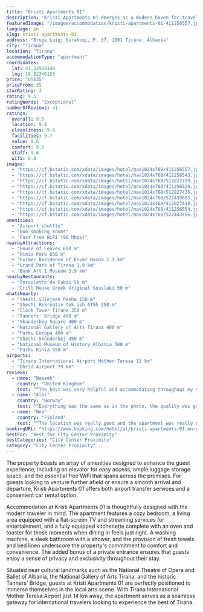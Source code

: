 ```yaml
---
title: "Kristi Apartments 01"
description: "Kristi Apartments 01 emerges as a modern haven for travelers seeking the perfect blend of comfort and convenience in the heart of Tirana."
featuredImage: "/images/accommodation/kristi-apartments-01-411256557.jpg"
language: en
slug: kristi-apartments-01
address: "Rruga Luigj Gurakuqi, P. 37, 1001 Tirana, Albania"
city: "Tirana"
location: "Tirana"
accommodationType: "apartment"
coordinates:
  lat: 41.32928148
  lng: 19.82340156
price: "US$35"
priceFrom: 35
starRating: 3
rating: 9.5
ratingWords: "Exceptional"
numberOfReviews: 41
ratings:
  overall: 9.5
  location: 9.8
  cleanliness: 9.6
  facilities: 9.7
  value: 9.6
  comfort: 9.5
  staff: 9.6
  wifi: 8.8
images:
  - "https://cf.bstatic.com/xdata/images/hotel/max1024x768/411256557.jpg?k=3259826941d6b7c12fc47faca5998d12bad36f28608ce26d8340b970eebe3759&o=&hp=1"
  - "https://cf.bstatic.com/xdata/images/hotel/max1024x768/411256543.jpg?k=917580a4e30e31530857eb269997aa656246c90e390f08091c5d94f6e5c24570&o=&hp=1"
  - "https://cf.bstatic.com/xdata/images/hotel/max1024x768/512827789.jpg?k=b1972d55d1ccd518cef69d09dfca054be07279adcdc3337c38b321e74d8dc588&o=&hp=1"
  - "https://cf.bstatic.com/xdata/images/hotel/max1024x768/411256529.jpg?k=b67bc2d8d65fc45d0537d2d3412c6bba36089e742ae1009fa0348d39919811a1&o=&hp=1"
  - "https://cf.bstatic.com/xdata/images/hotel/max1024x768/512827436.jpg?k=5f9bacb96928ab960cf0569cf8599248fee5f20ae643d4fea2cd65b94bd760a9&o=&hp=1"
  - "https://cf.bstatic.com/xdata/images/hotel/max1024x768/522439805.jpg?k=b331f12bfd1bfb22db35d0d787e8bee6ca4afd03d5907237b98389e89db28310&o=&hp=1"
  - "https://cf.bstatic.com/xdata/images/hotel/max1024x768/512827418.jpg?k=337adff59b36273c0e0ac6115c8df2f11ca136dec7be37f99125b2ebf0f6d79f&o=&hp=1"
  - "https://cf.bstatic.com/xdata/images/hotel/max1024x768/411256554.jpg?k=5b90435b0b14eac9c07ac9b4d14f500915673560f44af413a89753b10b2ffabb&o=&hp=1"
  - "https://cf.bstatic.com/xdata/images/hotel/max1024x768/522443766.jpg?k=114181e1d6aafb407fac7b8744ec3319c38ac595e83a37c4fbe092c62c8c3bdb&o=&hp=1"
amenities:
  - "Airport shuttle"
  - "Non-smoking rooms"
  - "Fast free WiFi (98 Mbps)"
nearbyAttractions:
  - "House of Leaves 650 m"
  - "Rinia Park 650 m"
  - "Former Residence of Enver Hoxha 1.1 km"
  - "Grand Park of Tirana 1.9 km"
  - "Bunk'Art 1 Museum 3.9 km"
nearbyRestaurants:
  - "Torcoletto da Fabio 50 m"
  - "Grill House Greek Original Souvlaki 50 m"
whatsNearby:
  - "Sheshi Sulejman Pasha 150 m"
  - "Sheshi Rekreativ tek ish ATSh 250 m"
  - "Clock Tower Tirana 350 m"
  - "Tanners' Bridge 400 m"
  - "Skanderbeg Square 400 m"
  - "National Gallery of Arts Tirana 400 m"
  - "Parku Europa 400 m"
  - "Sheshi Skënderbej 450 m"
  - "National Museum of History Albania 500 m"
  - "Parku Rinia 550 m"
airports:
  - "Tirana International Airport Mother Teresa 11 km"
  - "Ohrid Airport 79 km"
reviews:
  - name: "Naseeb"
    country: "United Kingdom"
    text: "“The host was very helpful and accommodating throughout my stay. There is a washing machine and all other amenities that you may need for a short trip. Would definitely return to this property when visiting Tirana, thanks again!”"
  - name: "Albi"
    country: "Norway"
    text: "“Everything was the same as in the photo, the quality was great.”"
  - name: "Nea"
    country: "Finland"
    text: "“The location was really good and the apartment was really nice! Our host gave us very good instructions before our arrival and he was also really nice. Value for money was perfect! If we come to Tirana again, we will come here.”"
bookingURL: "https://www.booking.com/hotel/al/kristi-apartments-01.en-gb.html?aid=8035640"
bestFor: "Best for City Center Proximity"
bestCategories: "City Center Proximity"
category: "City Center Proximity"
---
```


The property boasts an array of amenities designed to enhance the guest experience, including an elevator for easy access, ample luggage storage space, and the essential free WiFi that spans across the premises. For guests looking to venture further afield or ensure a smooth arrival and departure, Kristi Apartments 01 offers both airport transfer services and a convenient car rental option.

Accommodation at Kristi Apartments 01 is thoughtfully designed with the modern traveler in mind. The apartment features a cozy bedroom, a living area equipped with a flat-screen TV and streaming services for entertainment, and a fully equipped kitchenette complete with an oven and toaster for those moments when dining in feels just right. A washing machine, a sleek bathroom with a shower, and the provision of fresh towels and bed linen underscore the property's commitment to comfort and convenience. The added bonus of a private entrance ensures that guests enjoy a sense of privacy and exclusivity throughout their stay.

Situated near cultural landmarks such as the National Theatre of Opera and Ballet of Albania, the National Gallery of Arts Tirana, and the historic Tanners' Bridge, guests at Kristi Apartments 01 are perfectly positioned to immerse themselves in the local arts scene. With Tirana International Mother Teresa Airport just 14 km away, the apartment serves as a seamless gateway for international travelers looking to experience the best of Tirana.